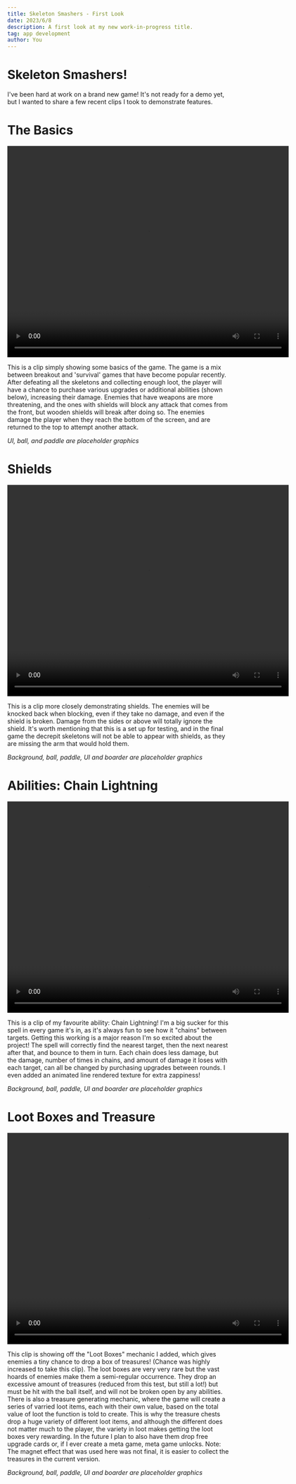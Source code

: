 ```yaml
---
title: Skeleton Smashers - First Look
date: 2023/6/8
description: A first look at my new work-in-progress title.
tag: app development
author: You
---
```


# Skeleton Smashers!

I've been hard at work on a brand new game! It's not ready for a demo yet, but I wanted to share a few recent clips I took to demonstrate features. 

# The Basics

<video width="640" height="480" controls>
    <source src="../videos/basics.mp4" type="video/mp4"></source>
    Your browser does not support the video tag.
</video> 

This is a clip simply showing some basics of the game. The game is a mix between breakout and 'survival' games that have become popular recently. After defeating all the skeletons and collecting enough loot, the player will have a chance to purchase various upgrades or additional abilities (shown below), increasing their damage. Enemies that have weapons are more threatening, and the ones with shields will block any attack that comes from the front, but wooden shields will break after doing so. The enemies damage the player when they reach the bottom of the screen, and are returned to the top to attempt another attack.

*UI, ball, and paddle are placeholder graphics*

# Shields

<video width="640" height="480" controls>
  <source src="../videos/shields.mp4" type="video/mp4"></source>
    Your browser does not support the video tag.
</video> 

This is a clip more closely demonstrating shields. The enemies will be knocked back when blocking, even if they take no damage, and even if the shield is broken. Damage from the sides or above will totally ignore the shield. It's worth mentioning that this is a set up for testing, and in the final game the decrepit skeletons will not be able to appear with shields, as they are missing the arm that would hold them. 

*Background, ball, paddle, UI and boarder are placeholder graphics*

# Abilities: Chain Lightning

<video width="640" height="480" controls>
  <source src="../videos/zapzap.mp4" type="video/mp4"></source>
    Your browser does not support the video tag.
</video> 

This is a clip of my favourite ability: Chain Lightning! I'm a big sucker for this spell in every game it's in, as it's always fun to see how it "chains" between targets. Getting this working is a major reason I'm so excited about the project! The spell will correctly find the nearest target, then the next nearest after that, and bounce to them in turn. Each chain does less damage, but the damage, number of times in chains, and amount of damage it loses with each target, can all be changed by purchasing upgrades between rounds. I even added an animated line rendered texture for extra zappiness! 

*Background, ball, paddle, UI and boarder are placeholder graphics*

# Loot Boxes and Treasure

<video width="640" height="480" controls>
  <source src="../videos/treasure.mp4" type="video/mp4"></source>
    Your browser does not support the video tag.
</video> 

This clip is showing off the "Loot Boxes" mechanic I added, which gives enemies a tiny chance to drop a box of treasures! (Chance was highly increased to take this clip). The loot boxes are very very rare but the vast hoards of enemies make them a semi-regular occurrence. They drop an excessive amount of treasures (reduced from this test, but still a lot!) but must be hit with the ball itself, and will not be broken open by any abilities. There is also a treasure generating mechanic, where the game will create a series of varried loot items, each with their own value, based on the total value of loot the function is told to create. This is why the treasure chests drop a huge variety of different loot items, and although the different does not matter much to the player, the variety in loot makes getting the loot boxes very rewarding. In the future I plan to also have them drop free upgrade cards or, if I ever create a meta game, meta game unlocks. Note: The magnet effect that was used here was not final, it is easier to collect the treasures in the current version. 

*Background, ball, paddle, UI and boarder are placeholder graphics*